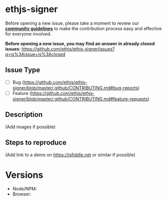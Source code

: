 # ethjs-signer

Before opening a new issue, please take a moment to review our [**community guidelines**](https://github.com/ethjs/ethjs-signer/blob/master/.github/CONTRIBUTING.md) to make the contribution process easy and effective for everyone involved.

**Before opening a new issue, you may find an answer in already closed issues**:
https://github.com/ethjs/ethjs-signer/issues?q=is%3Aissue+is%3Aclosed

## Issue Type

- [ ] Bug (https://github.com/ethjs/ethjs-signer/blob/master/.github/CONTRIBUTING.md#bug-reports)
- [ ] Feature (https://github.com/ethjs/ethjs-signer/blob/master/.github/CONTRIBUTING.md#feature-requests)

## Description

(Add images if possible)

## Steps to reproduce

(Add link to a demo on https://jsfiddle.net or similar if possible)

# Versions

- Node/NPM:
- Browser:
